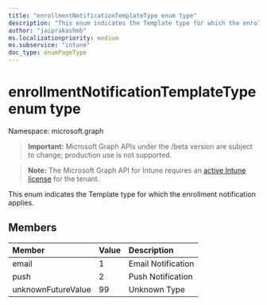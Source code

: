 ```yaml
---
title: "enrollmentNotificationTemplateType enum type"
description: "This enum indicates the Template type for which the enrollment notification applies."
author: "jaiprakashmb"
ms.localizationpriority: medium
ms.subservice: "intune"
doc_type: enumPageType
---
```


# enrollmentNotificationTemplateType enum type

Namespace: microsoft.graph
> **Important:** Microsoft Graph APIs under the /beta version are subject to change; production use is not supported.

> **Note:** The Microsoft Graph API for Intune requires an [active Intune license](https://go.microsoft.com/fwlink/?linkid=839381) for the tenant.


This enum indicates the Template type for which the enrollment notification applies.

## Members
|Member|Value|Description|
|:---|:---|:---|
|email|1|Email Notification|
|push|2|Push Notification|
|unknownFutureValue|99|Unknown Type|
